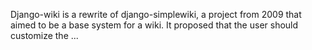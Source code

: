 Django-wiki is a rewrite of django-simplewiki, a project from 2009 that aimed to be a base system for a wiki. It proposed that the user should customize the ...